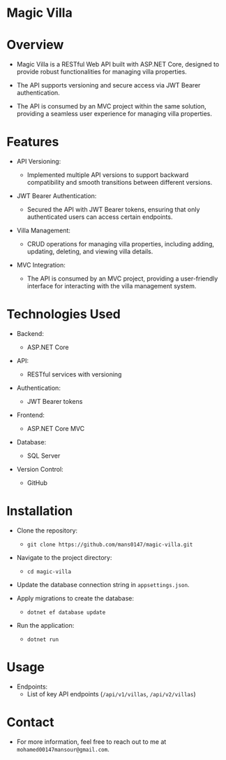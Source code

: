 # Magic Villa

# Overview
  - Magic Villa is a RESTful Web API built with ASP.NET Core, designed to provide robust functionalities for managing villa properties.

  - The API supports versioning and secure access via JWT Bearer authentication.

  - The API is consumed by an MVC project within the same solution, providing a seamless user experience for managing villa properties.

# Features
  - API Versioning:

      - Implemented multiple API versions to support backward compatibility and smooth transitions between different versions.
       
- JWT Bearer Authentication:

     - Secured the API with JWT Bearer tokens, ensuring that only authenticated users can access certain endpoints.
       
- Villa Management:

     - CRUD operations for managing villa properties, including adding, updating, deleting, and viewing villa details.

- MVC Integration:

    - The API is consumed by an MVC project, providing a user-friendly interface for interacting with the villa management system.
 
# Technologies Used
  - Backend:
      - ASP.NET Core
        
  - API:
      - RESTful services with versioning
        
  - Authentication:
      - JWT Bearer tokens
        
  - Frontend:
      - ASP.NET Core MVC
  - Database:
      - SQL Server
  - Version Control:
      - GitHub

# Installation
  - Clone the repository:
      -     git clone https://github.com/mans0147/magic-villa.git
  - Navigate to the project directory:
      -     cd magic-villa
   
  - Update the database connection string in `appsettings.json`.

  - Apply migrations to create the database:
      -     dotnet ef database update

  - Run the application:
      -     dotnet run 

# Usage

  - Endpoints:
    - List of key API endpoints (`/api/v1/villas`, `/api/v2/villas`) 

# Contact
 - For more information, feel free to reach out to me at `mohamed00147mansour@gmail.com`.









